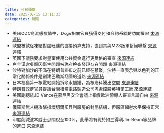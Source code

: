 ```yaml
---
title: 今日頭條
date: 2025-02-15 13:11:33
categories: 新聞            
---
```

- 美國CDC鳥流感疫情中，Doge相關官員獲得支付和合約系統的訪問權限 [來源連結](https://www.theguardian.com/us-news/2025/feb/15/musk-doge-bird-flu-pandemic)
- 歐盟被敦促凍結對盧旺達的直接預算支持，直到其與M23叛軍斷絕聯繫 [來源連結](https://www.theguardian.com/global-development/2025/feb/15/arsenal-accused-of-snub-to-drc-minister-over-bloodstained-visit-rwanda-deal)
- 英國下議院要求對皇室使用公共資金進行更嚴格的審查 [來源連結](https://www.theguardian.com/uk-news/2025/feb/15/questions-prince-andrew-public-money-parliament)
- 白金漢宮餐廳因衛生問題被政府檢查發現存在問題 [來源連結](https://www.theguardian.com/world/2025/feb/15/rodent-infestation-mice-whitehall-restaurants-government-inspections)
- 沙特對加沙的不滿在特朗普宣布之前已經在積聚，沙特一直表示與以色列的正常化關係條件是創建巴勒斯坦國的道路 [來源連結](https://www.japantimes.co.jp/news/2025/02/15/world/politics/saudi-arabia-trump-gaza/)
- 日本福島第一核電站開始拆除水儲罐，為核廢料騰出空間 [來源連結](https://www.japantimes.co.jp/news/2025/02/15/japan/tepco-nuclear-debris-focus/)
- 特朗普政府官員提議台灣積體電路製造公司考慮控股英特爾工廠 [來源連結](https://www.japantimes.co.jp/business/2025/02/15/tech/tsmc-intel-trump/)
- 美國副總統JD Vance在慕尼黑安全會議上指責歐洲領導人審查言論自由 [來源連結](https://www.japantimes.co.jp/news/2025/02/15/world/politics/us-vance-munich-security-conference/)
- 俄羅斯無人機攻擊損壞切爾諾貝利廠房的封閉結構，但廠區輻射水平保持正常 [來源連結](https://www.japantimes.co.jp/news/2025/02/15/world/russia-drone-chernobyl-attack/)
- 印度削減波本威士忌關稅至100%，此舉將有利於如三得利Jim Beam等品牌的進口 [來源連結](https://www.thehindu.com/news/national/india-slashes-bourbon-whisky-tariffs-amid-intensifying-trump-criticism/article69222735.ece)



